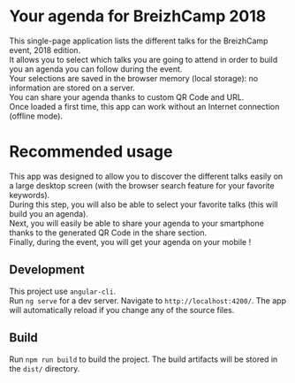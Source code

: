 # Your agenda for BreizhCamp 2018
This single-page application lists the different talks for the BreizhCamp event, 2018 edition.  
It allows you to select which talks you are going to attend in order to build you an agenda you can follow during the event.  
Your selections are saved in the browser memory (local storage): no information are stored on a server.  
You can share your agenda thanks to custom QR Code and URL.  
Once loaded a first time, this app can work without an Internet connection (offline mode).

# Recommended usage
This app was designed to allow you to discover the different talks easily on a large desktop screen (with the browser search feature for your favorite keywords).  
During this step, you will also be able to select your favorite talks (this will build you an agenda).  
Next, you will easily be able to share your agenda to your smartphone thanks to the generated QR Code in the share section.  
Finally, during the event, you will get your agenda on your mobile !

## Development
This project use `angular-cli`.  
Run `ng serve` for a dev server. Navigate to `http://localhost:4200/`. The app will automatically reload if you change any of the source files.

## Build
Run `npm run build` to build the project. The build artifacts will be stored in the `dist/` directory.
